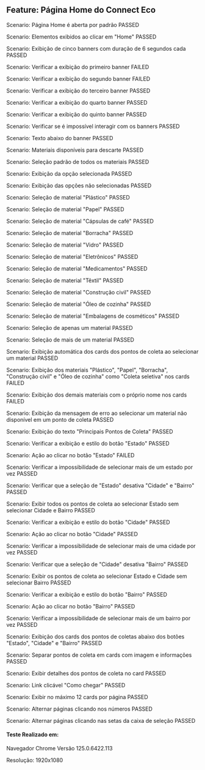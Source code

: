 ## Feature: Página Home do Connect Eco
Scenario: Página Home é aberta por padrão PASSED

Scenario: Elementos exibidos ao clicar em "Home" PASSED

Scenario: Exibição de cinco banners com duração de 6 segundos cada PASSED

Scenario: Verificar a exibição do primeiro banner FAILED

Scenario: Verificar a exibição do segundo banner FAILED

Scenario: Verificar a exibição do terceiro banner PASSED

Scenario: Verificar a exibição do quarto banner PASSED

Scenario: Verificar a exibição do quinto banner PASSED

Scenario: Verificar se é impossível interagir com os banners PASSED

Scenario: Texto abaixo do banner PASSED

Scenario: Materiais disponíveis para descarte PASSED

Scenario: Seleção padrão de todos os materiais PASSED

Scenario: Exibição da opção selecionada PASSED

Scenario: Exibição das opções não selecionadas PASSED

Scenario: Seleção de material "Plástico" PASSED

Scenario: Seleção de material "Papel" PASSED

Scenario: Seleção de material "Cápsulas de café" PASSED

Scenario: Seleção de material "Borracha" PASSED

Scenario: Seleção de material "Vidro" PASSED

Scenario: Seleção de material "Eletrônicos" PASSED

Scenario: Seleção de material "Medicamentos" PASSED

Scenario: Seleção de material "Têxtil" PASSED

Scenario: Seleção de material "Construção civil" PASSED

Scenario: Seleção de material "Óleo de cozinha" PASSED

Scenario: Seleção de material "Embalagens de cosméticos" PASSED

Scenario: Seleção de apenas um material PASSED

Scenario: Seleção de mais de um material PASSED

Scenario: Exibição automática dos cards dos pontos de coleta ao selecionar um material PASSED

Scenario: Exibição dos materiais "Plástico", "Papel", "Borracha", "Construção civil" e "Óleo de cozinha" como "Coleta seletiva" nos cards FAILED

Scenario: Exibição dos demais materiais com o próprio nome nos cards FAILED

Scenario: Exibição da mensagem de erro ao selecionar um material não disponível em um ponto de coleta PASSED

Scenario: Exibição do texto "Principais Pontos de Coleta" PASSED  
  
Scenario: Verificar a exibição e estilo do botão "Estado" PASSED

Scenario: Ação ao clicar no botão "Estado" FAILED

Scenario: Verificar a impossibilidade de selecionar mais de um estado por vez PASSED

Scenario: Verificar que a seleção de "Estado" desativa "Cidade" e "Bairro" PASSED

Scenario: Exibir todos os pontos de coleta ao selecionar Estado sem selecionar Cidade e Bairro PASSED

Scenario: Verificar a exibição e estilo do botão "Cidade" PASSED

Scenario: Ação ao clicar no botão "Cidade" PASSED

Scenario: Verificar a impossibilidade de selecionar mais de uma cidade por vez PASSED

Scenario: Verificar que a seleção de "Cidade" desativa "Bairro" PASSED

Scenario: Exibir os pontos de coleta ao selecionar Estado e Cidade sem selecionar Bairro PASSED

Scenario: Verificar a exibição e estilo do botão "Bairro" PASSED

Scenario: Ação ao clicar no botão "Bairro" PASSED

Scenario: Verificar a impossibilidade de selecionar mais de um bairro por vez PASSED

Scenario: Exibição dos cards dos pontos de coletas abaixo dos botões "Estado", "Cidade" e "Bairro" PASSED

Scenario: Separar pontos de coleta em cards com imagem e informações PASSED

Scenario: Exibir detalhes dos pontos de coleta no card PASSED

Scenario: Link clicável "Como chegar" PASSED

Scenario: Exibir no máximo 12 cards por página PASSED

Scenario: Alternar páginas clicando nos números PASSED

Scenario: Alternar páginas clicando nas setas da caixa de seleção PASSED

#### Teste Realizado em:
  Navegador Chrome Versão 125.0.6422.113

  Resolução: 1920x1080

